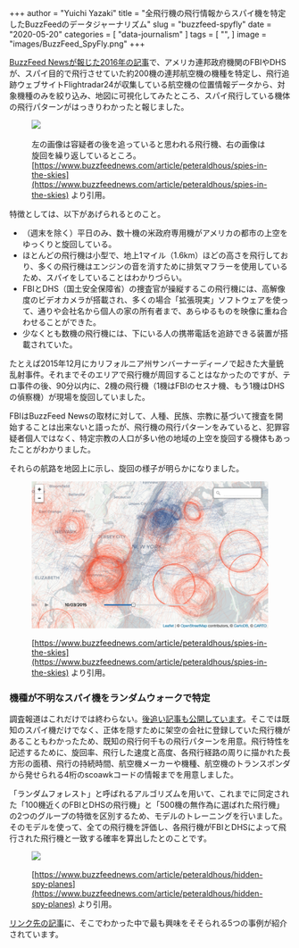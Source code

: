 +++
author = "Yuichi Yazaki"
title = "全飛行機の飛行情報からスパイ機を特定したBuzzFeedのデータジャーナリズム"
slug = "buzzfeed-spyfly"
date = "2020-05-20"
categories = [
    "data-journalism"
]
tags = [
    "",
]
image = "images/BuzzFeed_SpyFly.png"
+++

[BuzzFeed Newsが報じた2016年の記事](https://www.buzzfeednews.com/article/peteraldhous/spies-in-the-skies)で、アメリカ連邦政府機関のFBIやDHSが、スパイ目的で飛行させていた約200機の連邦航空機の機種を特定し、飛行追跡ウェブサイトFlightradar24が収集している航空機の位置情報データから、対象機種のみを絞り込み、地図に可視化してみたところ、スパイ飛行している機体の飛行パターンがはっきりわかったと報じました。

<figure>

![](https://img.buzzfeed.com/buzzfeed-static/static/2016-04/6/10/enhanced/webdr02/longform-original-26260-1459952095-7.jpg?downsize=800:*&output-format=auto&output-quality=auto)

<figcaption>

左の画像は容疑者の後を追っていると思われる飛行機、右の画像は旋回を繰り返しているところ。[https://www.buzzfeednews.com/article/peteraldhous/spies-in-the-skies](https://www.buzzfeednews.com/article/peteraldhous/spies-in-the-skies) より引用。

</figcaption>

</figure>

特徴としては、以下があげられるとのこと。

- （週末を除く）平日のみ、数十機の米政府専用機がアメリカの都市の上空をゆっくりと旋回している。
- ほとんどの飛行機は小型で、地上1マイル（1.6km）ほどの高さを飛行しており、多くの飛行機はエンジンの音を消すために排気マフラーを使用しているため、スパイをしていることはわかりづらい。
- FBIとDHS（国土安全保障省）の捜査官が操縦するこの飛行機には、高解像度のビデオカメラが搭載され、多くの場合「拡張現実」ソフトウェアを使って、通りや会社名から個人の家の所有者まで、あらゆるものを映像に重ね合わせることができた。
- 少なくとも数機の飛行機には、下にいる人の携帯電話を追跡できる装置が搭載されていた。

たとえば2015年12月にカリフォルニア州サンバーナーディーノで起きた大量銃乱射事件。それまでそのエリアで飛行機が周回することはなかったのですが、テロ事件の後、90分以内に、2機の飛行機（1機はFBIのセスナ機、もう1機はDHSの偵察機）が現場を旋回していました。

FBIはBuzzFeed Newsの取材に対して、人種、民族、宗教に基づいて捜査を開始することは出来ないと語ったが、飛行機の飛行パターンをみていると、犯罪容疑者個人ではなく、特定宗教の人口が多い他の地域の上空を旋回する機体もあったことがわかりました。

それらの航路を地図上に示し、旋回の様子が明らかになりました。

<figure>

![](images/BuzzFeed_SpyFly.png)

<figcaption>

[https://www.buzzfeednews.com/article/peteraldhous/spies-in-the-skies](https://www.buzzfeednews.com/article/peteraldhous/spies-in-the-skies) より引用。

</figcaption>

</figure>

### 機種が不明なスパイ機をランダムウォークで特定

調査報道はこれだけでは終わらない。[後追い記事も公開しています](https://www.buzzfeednews.com/article/peteraldhous/hidden-spy-planes)。そこでは既知のスパイ機だけでなく、正体を隠すために架空の会社に登録していた飛行機があることもわかったため、既知の飛行何千もの飛行パターンを用意。飛行特性を記述するために、旋回率、飛行した速度と高度、各飛行経路の周りに描かれた長方形の面積、飛行の持続時間、航空機メーカーや機種、航空機のトランスポンダから発せられる4桁のscoawkコードの情報までを用意しました。

「ランダムフォレスト」と呼ばれるアルゴリズムを用いて、これまでに同定された「100機近くのFBIとDHSの飛行機」と「500機の無作為に選ばれた飛行機」の2つのグループの特徴を区別するため、モデルのトレーニングを行いました。そのモデルを使って、全ての飛行機を評価し、各飛行機がFBIとDHSによって飛行された飛行機と一致する確率を算出したとのことです。

<figure>

![](https://img.buzzfeed.com/buzzfeed-static/static/2017-07/29/11/asset/buzzfeed-prod-fastlane-01/sub-buzz-2347-1501342449-1.png?downsize=800:*&output-format=auto&output-quality=auto)

<figcaption>

[https://www.buzzfeednews.com/article/peteraldhous/hidden-spy-planes](https://www.buzzfeednews.com/article/peteraldhous/hidden-spy-planes) より引用。

</figcaption>

</figure>

[リンク先の記事](https://www.buzzfeednews.com/article/peteraldhous/hidden-spy-planes)に、そこでわかった中で最も興味をそそられる5つの事例が紹介されています。
